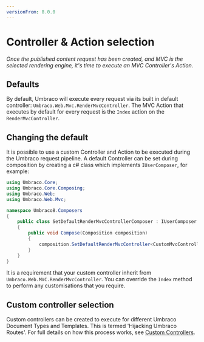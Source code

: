 ```yaml
---
versionFrom: 8.0.0
---
```


# Controller & Action selection

_Once the published content request has been created, and MVC is the selected rendering engine, it's time to execute an MVC Controller's Action._

## Defaults

By default, Umbraco will execute every request via its built in default controller: `Umbraco.Web.Mvc.RenderMvcController`.
The MVC Action that executes by default for every request is the `Index` action on the `RenderMvcController`.

## Changing the default

It is possible to use a custom Controller and Action to be executed during the Umbraco request pipeline.
A default Controller can be set during composition by creating a c# class which implements `IUserComposer`, for example:

```csharp
using Umbraco.Core;
using Umbraco.Core.Composing;
using Umbraco.Web;
using Umbraco.Web.Mvc;

namespace Umbraco8.Composers
{
    public class SetDefaultRenderMvcControllerComposer : IUserComposer
    {
        public void Compose(Composition composition)
        {
            composition.SetDefaultRenderMvcController<CustomMvcController>();
        }
    }
}
```

It is a requirement that your custom controller inherit from `Umbraco.Web.MVC.RenderMvcController`.
You can override the `Index` method to perform any customisations that you require.

## Custom controller selection

Custom controllers can be created to execute for different Umbraco Document Types and Templates. This is termed 'Hijacking Umbraco Routes'.
For full details on how this process works, see [Custom Controllers](../../../Reference/Routing/custom-controllers.md).
